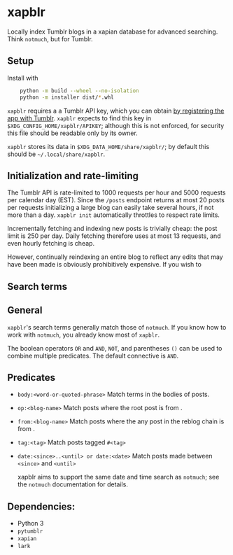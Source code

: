 xapblr
======

Locally index Tumblr blogs in a xapian database for advanced searching.
Think `notmuch`, but for Tumblr.

## Setup

Install with
```sh
    python -m build --wheel --no-isolation
    python -m installer dist/*.whl
```
`xapblr` requires a a Tumblr API key, which you can obtain [by registering the app with Tumblr](https://www.tumblr.com/oauth/apps).
`xapblr` expects to find this key in `$XDG_CONFIG_HOME/xapblr/APIKEY`; although
this is not enforced, for security this file should be readable only by its
owner.

`xapblr` stores its data in `$XDG_DATA_HOME/share/xapblr/`; by default this
should be `~/.local/share/xapblr`.

## Initialization and rate-limiting

The Tumblr API is rate-limited to 1000 requests per hour and 5000 requests per
calendar day (EST). Since the `/posts` endpoint returns at most 20 posts per
requests initializing a large blog can easily take several hours, if not more
than a day. `xapblr init` automatically throttles to respect rate limits.

Incrementally fetching and indexing new posts is trivially cheap: the post
limit is 250 per day. Daily fetching therefore uses at most 13 requests, and
even hourly fetching is cheap.

However, continually reindexing an entire blog to reflect any edits that may have been made is obviously prohibitively expensive. If you wish to

## Search terms

## General

`xapblr`'s search terms generally match those of `notmuch`. If you know how
to work with `notmuch`, you already know most of `xapblr`.

The boolean operators `OR` and `AND`, `NOT`, and parentheses `()` can be used to combine multiple predicates.
The default connective is `AND`.

## Predicates

* `body:<word-or-quoted-phrase>`
    Match terms in the bodies of posts.
* `op:<blog-name>`
    Match posts where the root post is from <blog-name>.
* `from:<blog-name>`
    Match posts where the any post in the reblog chain is from <blog-name>.
* `tag:<tag>`
Match posts tagged `#<tag>`
* `date:<since>..<until> or date:<date>`
    Match posts made between `<since>` and `<until>`

    xapblr aims to support the same date and time search as `notmuch`; see the `notmuch` documentation for details.

## Dependencies: ##
 * Python 3
 * `pytumblr`
 * `xapian`
 * `lark`
